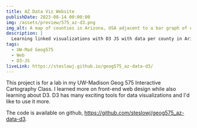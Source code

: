 ```yaml
---
title: AZ Data Viz Website
publishDate: 2023-08-14 00:00:00
img: /assets/preview/575_az-d3.png
img_alt: A map of counties in Arizona, USA adjacent to a bar graph of environmental parameters.
description: |
  Learning linked visualizations with D3 JS with data per county in Arizona.
tags:
  - UW-Mad Geog575
  - Web
  - D3-JS
liveLink: https://steslowj.github.io/geog575_az-data-d3/
---
```


This project is for a lab in my UW-Madison Geog 575 Interactive Cartography Class. I learned more on front-end web design while also learning about D3. D3 has many exciting tools for data visualizations and I'd like to use it more.

The code is available on github, <a href="https://github.com/steslowj/geog575_az-data-d3" target="_blank">https://github.com/steslowj/geog575_az-data-d3</a>.